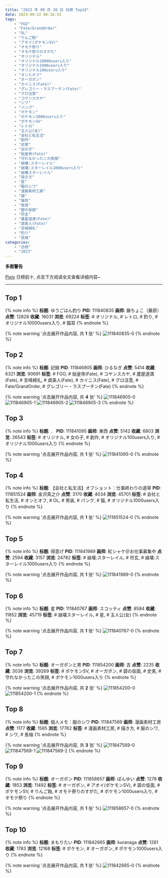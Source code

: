```yaml
---
title: "2023 年 09 月 20 日 日榜 Top10"
date: 2023-09-22 06:16:53
tags:
    - "FGO"
    - "Fate/GrandOrder"
    - "OL"
    - "りんご飴"
    - "アオイ(ポケモンSV)"
    - "オモテ祭り"
    - "オモテ祭りのすがた"
    - "オリジナル"
    - "オリジナル10000users入り"
    - "オリジナル1000users入り"
    - "オリジナル100users入り"
    - "オンとオフ"
    - "オーガポン"
    - "カイニス(Fate)"
    - "グレゴリー・ラスプーチン(Fate)"
    - "グロ注意"
    - "コヤンスカヤ"
    - "シワ"
    - "パンク"
    - "ポケモン"
    - "ポケモン1000users入り"
    - "ポケモンSV"
    - "レトロ"
    - "主人公(女)"
    - "会社と私生活"
    - "創作"
    - "史実"
    - "女の子"
    - "始皇帝(Fate)"
    - "守れなかったこの笑顔"
    - "崩壊:スターレイル"
    - "崩壊:スターレイル1000users入り"
    - "崩壊スターレイル"
    - "描き方"
    - "星"
    - "服のシワ"
    - "漫画素材工房"
    - "猫"
    - "猫耳"
    - "男装"
    - "碧の仮面"
    - "符玄"
    - "蘆屋道満(Fate)"
    - "虞美人(Fate)"
    - "言峰綺礼"
    - "釣り"
    - "長袖"
categories:
    - "日榜"
    - "2023"
---
```


<i class="fa fa-triangle-exclamation"></i>**多图警告**<i class="fa fa-triangle-exclamation"></i>

[Pixiv](https://www.pixiv.net/) 日榜前十, 点击下方阅读全文查看详细内容~

<!-- more -->

---

## Top 1

{% note info %}
**标题**: ゆうごはん釣り
**PID**: 111840835 **画师**: 藤ちょこ（藤原）
**点赞**: 12828 **收藏**: 16031 **浏览**: 69224
**标签**: # オリジナル, # レトロ, # 釣り, # オリジナル10000users入り, # 猫耳
{% endnote %}

{% note warning '点击展开作品内容, 共 **1** 张' %}
![111840835-0](https://i.pixiv.re/img-original/img/2023/09/19/00/01/10/111840835_p0.png)
{% endnote %}

## Top 2

{% note info %}
**标题**: 記録
**PID**: 111846905 **画师**: ひるなぎ
**点赞**: 5414 **收藏**: 6321 **浏览**: 90691
**标签**: # FGO, # 始皇帝(Fate), # コヤンスカヤ, # 蘆屋道満(Fate), # 言峰綺礼, # 虞美人(Fate), # カイニス(Fate), # グロ注意, # Fate/GrandOrder, # グレゴリー・ラスプーチン(Fate)
{% endnote %}

{% note warning '点击展开作品内容, 共 **4** 张' %}
![111846905-0](https://i.pixiv.re/img-original/img/2023/09/19/06/00/05/111846905_p0.jpg)
![111846905-1](https://i.pixiv.re/img-original/img/2023/09/19/06/00/05/111846905_p1.jpg)
![111846905-2](https://i.pixiv.re/img-original/img/2023/09/19/06/00/05/111846905_p2.jpg)
![111846905-3](https://i.pixiv.re/img-original/img/2023/09/19/06/00/05/111846905_p3.jpg)
{% endnote %}

## Top 3

{% note info %}
**标题**: ．
**PID**: 111841095 **画师**: 東西
**点赞**: 5142 **收藏**: 6803 **浏览**: 26543
**标签**: # オリジナル, # 女の子, # 創作, # オリジナル100users入り, # オリジナル1000users入り
{% endnote %}

{% note warning '点击展开作品内容, 共 **1** 张' %}
![111841095-0](https://i.pixiv.re/img-original/img/2023/09/19/10/27/02/111841095_p0.png)
{% endnote %}

## Top 4

{% note info %}
**标题**: 【会社と私生活】オフショット：仕事終わりの道草
**PID**: 111851524 **画师**: 金沢真之介
**点赞**: 3170 **收藏**: 4034 **浏览**: 45701
**标签**: # 会社と私生活, # オンとオフ, # OL, # 男装, # パンク, # 猫, # オリジナル1000users入り
{% endnote %}

{% note warning '点击展开作品内容, 共 **1** 张' %}
![111851524-0](https://i.pixiv.re/img-original/img/2023/09/19/12/07/38/111851524_p0.jpg)
{% endnote %}

## Top 5

{% note info %}
**标题**: 得意げ
**PID**: 111841989 **画师**: 紅シャケ＠お仕事募集中
**点赞**: 2594 **收藏**: 3157 **浏览**: 24782
**标签**: # 崩壊:スターレイル, # 符玄, # 崩壊:スターレイル1000users入り
{% endnote %}

{% note warning '点击展开作品内容, 共 **1** 张' %}
![111841989-0](https://i.pixiv.re/img-original/img/2023/09/19/00/28/58/111841989_p0.jpg)
{% endnote %}

## Top 6

{% note info %}
**标题**: 星
**PID**: 111840767 **画师**: スコッティ
**点赞**: 8584 **收藏**: 11852 **浏览**: 45719
**标签**: # 崩壊スターレイル, # 星, # 主人公(女)
{% endnote %}

{% note warning '点击展开作品内容, 共 **1** 张' %}
![111840767-0](https://i.pixiv.re/img-original/img/2023/09/19/00/00/39/111840767_p0.jpg)
{% endnote %}

## Top 7

{% note info %}
**标题**: オーガポンと男
**PID**: 111854200 **画师**: 吉
**点赞**: 2235 **收藏**: 3038 **浏览**: 39269
**标签**: # ポケモンSV, # オーガポン, # 碧の仮面, # 史実, # 守れなかったこの笑顔, # ポケモン1000users入り
{% endnote %}

{% note warning '点击展开作品内容, 共 **2** 张' %}
![111854200-0](https://i.pixiv.re/img-original/img/2023/09/19/15/24/41/111854200_p0.png)
![111854200-1](https://i.pixiv.re/img-original/img/2023/09/19/15/24/41/111854200_p1.png)
{% endnote %}

## Top 8

{% note info %}
**标题**: 個人メモ：服のシワ
**PID**: 111847569 **画师**: 漫画素材工房
**点赞**: 1177 **收藏**: 1585 **浏览**: 17762
**标签**: # 漫画素材工房, # 描き方, # 服のシワ, # シワ, # 長袖
{% endnote %}

{% note warning '点击展开作品内容, 共 **3** 张' %}
![111847569-0](https://i.pixiv.re/img-original/img/2023/09/19/07/00/04/111847569_p0.jpg)
![111847569-1](https://i.pixiv.re/img-original/img/2023/09/19/07/00/04/111847569_p1.jpg)
![111847569-2](https://i.pixiv.re/img-original/img/2023/09/19/07/00/04/111847569_p2.jpg)
{% endnote %}

## Top 9

{% note info %}
**标题**: オーガポン
**PID**: 111858657 **画师**: ぽんゆい
**点赞**: 1278 **收藏**: 1853 **浏览**: 11492
**标签**: # オーガポン, # アオイ(ポケモンSV), # 碧の仮面, # ポケモンSV, # りんご飴, # オモテ祭りのすがた, # ポケモン1000users入り, # オモテ祭り
{% endnote %}

{% note warning '点击展开作品内容, 共 **1** 张' %}
![111858657-0](https://i.pixiv.re/img-original/img/2023/09/19/19/24/46/111858657_p0.png)
{% endnote %}

## Top 10

{% note info %}
**标题**: まもりたい
**PID**: 111842665 **画师**: kuranaga
**点赞**: 1281 **收藏**: 1783 **浏览**: 12168
**标签**: # ポケモン, # オーガポン, # ポケモン1000users入り
{% endnote %}

{% note warning '点击展开作品内容, 共 **1** 张' %}
![111842665-0](https://i.pixiv.re/img-original/img/2023/09/19/00/51/41/111842665_p0.jpg)
{% endnote %}
